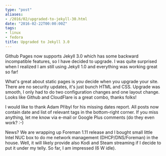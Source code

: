 ```yaml
---
type: "post"
aliases:
- /2016/02/upgraded-to-jekyll-30.html
date: "2016-02-22T00:00:00Z"
tags:
- linux
- fedora
title: Upgraded to Jekyll 3.0
---
```


Github Pages now supports Jekyll 3.0 which has some backward incompatible
features, so I have decided to upgrade. I was quite surprised when I realized
I am still using Jekyll 1.0 and everything was working great so far!

What's great about static pages is *you* decide when you upgrade your site.
There are no security updates, it's just bunch HTML and CSS. Upgrade was
smooth, I only had to do two configuration changes and one layout change.
Looks like Github and CloudFlare is a great combo, thanks folks!

I would like to thank Adam Přibyl for his missing dates report. All posts now
contain date and list of relevant tags in the bottom-right corner. If you miss
anything, let me know via e-mail or Google Plus comments (do they even work?
:-)

News? We are wrapping up Foreman 1.11 release and I bought small little Intel
NUC box to do me network management (DHCP/DNS/Foreman) in the house. Well, it
will likely provide also Kodi and Steam streaming if I decide to put it under
my telly. So far, I am impressed (6 W idle).

